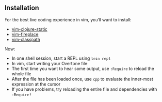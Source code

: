 ## Installation

For the best live coding experience in vim, you'll want to install:

* [vim-clojure-static](https://github.com/guns/vim-clojure-static)
* [vim-fireplace](https://github.com/tpope/vim-fireplace)
* [vim-classpath](https://github.com/tpope/vim-classpath)

Now:

* In one shell session, start a REPL using `lein repl`
* In vim, start writing your Overtone file
* The first time you want to hear some output, use `:Require` to reload the whole file
* After the file has been loaded once, use `cpp` to evaluate the inner-most expression at the cursor
* If you have problems, try reloading the entire file and dependencies with `:Require!`
